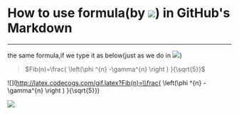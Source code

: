 ﻿# How to use formula(by ![](http://latex.codecogs.com/gif.latex?\\LaTeX)) in GitHub's Markdown 



---
the same formula,if we type it as below(just as we do in ![](http://latex.codecogs.com/gif.latex?\\LaTeX))

>$Fib(n)=\frac{ \left(\phi ^{n} -\gamma^{n} \right ) }{\sqrt{5}}$


![](http://latex.codecogs.com/gif.latex?Fib(n)=\\frac{ \\left(\\phi ^{n} -\\gamma^{n} \\right ) }{\\sqrt{5}})


<img src="http://latex.codecogs.com/gif.latex?Fib(n)=\frac{ \left(\phi ^{n} -\gamma^{n} \right ) }{\sqrt{5}}" />




